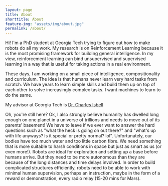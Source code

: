 ```yaml
---
layout: page
title: About
shorttitle: About
feature-img: "assets/img/about.jpg"
permalink: /about/
---
```

Hi! I'm a PhD student at Georgia Tech trying to figure out how to make robots do all my work. My research is on Reinforcement Learning because it is the most promising framework for building general intelligence. In my view, reinforcement learning can bind unsupervised and supervised learning in a way that is useful for taking actions in a real environment. 

These days, I am working on a small piece of intelligence, compositionality and curriculum. The idea is that humans never learn very hard tasks from scratch. We have years to learn simple skills and build them up on top of each other to solve increasingly complex tasks. I want machines to learn to do
the same. 

My advisor at Georgia Tech is [Dr. Charles Isbell](https://www.cc.gatech.edu/fac/Charles.Isbell/)

Oh, you're still here? Ok, I also strongly believe humanity has dwelled long enough on one planet in a universe of trillions and needs to move out of its parents' basement! We have to leave if we ever want to answer the hard questions such as "what the heck is going on out there?" and "what's up with life anyways? Is it special or pretty normal? lol". Unfortunately, our bodies have too much water and too little carbon fibre. We need something that is more suitable to harsh conditions in space but just as smart as us (or even more!). Robots are ideal for exploration and setting up a base before humans arrive. But they need to be more autonomous than they are because of the long distances and time delays involved. In order to build complicated structures efficiently, robots need to be able to work
with minimal human supervision, perhaps an instruction, maybe in the form of a reward or demonstration, every radio relay (15-20 mins for Mars). 

